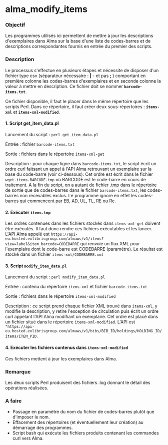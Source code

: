 # alma_modify_items

### Objectif
Les programmes utilisés ici permettent de mettre à jour les descriptions d'exemplaires dans Alma sur la base d'une liste de codes-barres et de descriptions correspondantes fournis en entrée du premier des scripts.

### Description

Le processus s'effectue en plusieurs étapes et nécessite de disposer d'un fichier type csv (séparateur nécessaire : **|** - et pas **;** ) comportant en première colonne les codes-barres d'exemplaires et en seconde colonne la valeur à mettre en description. Ce fichier doit se nommer **`barcode-items.txt`**.

Ce fichier disponible, il faut le placer dans le même répertoire que les scripts Perl. Dans ce répertoire, il faut créer deux sous-répertoires : **`items-xml`** et **`items-xml-modified`**.

#### 1. Script get_item_data.pl
Lancement du script : `perl get_item_data.pl`

Entrée : fichier `barcode-items.txt`

Sortie : fichiers dans le répertoire `items-xml-get` 

Description : pour chaque ligne dans `barcode-items.txt`, le script écrit un ordre curl faitsant un appel à l'API Alma retrouvant un exemplaire sur la base du code-barre (voir ci-dessous). 
Cet ordre est écrit dans le fichier `wget-items-BARCODE.tmp` où BARCODE est le code-barre en cours de traitement. A la fin du script, on a autant de fichier .tmp dans le répertoire de sortie que de codes-barres dans le fichier `barcode-items.txt`, les codes-barres non recevables exclus.
Le programme ignore en effet les codes-barres qui commencent par EB, AD, UL, TL, RE ou Re.

#### 2. Exécuter `items.tmp`
Les ordres contenues dans les fichiers stockés dans `items-xml-get` doivent être exécutés. Il faut donc rendre ces fichiers exécutables et les lancer.
L'API Alma appelé est `https://api-eu.hosted.exlibrisgroup.com/almaws/v1/items?view=label&item_barcode=CODEBARRE` qui renvoie un flux XML pour l'exemplaire dont le code-barre est CODEBARRE (paramètre). Le résultat est stocké dans un fichier `items-xml/CODEBARRE.xml`

#### 3. Script `modify_item_data.pl`
Lancement du script : `perl modify_item_data.pl`

Entrée : contenu du répertoire `items-xml` et fichier `barcode-items.txt`

Sortie : fichiers dans le répertoire `items-xml-modified`

Description : ce script prend chaque fichier XML trouvé dans `items-xml`, y modifie la description, y retire l'exception de circulation puis écrit un ordre curl appelant l'API Alma modifiant un exemplaire. Cet ordre est placé dans un fichier situé dans le répertoire `items-xml-modified`. L'API est `"https://api-eu.hosted.exlibrisgroup.com/almaws/v1/bibs/BIB_ID/holdings/HOLDING_ID/items/ITEM_PID`.

#### 4. Exécuter les fichiers contenus dans `items-xml-modified`
Ces fichiers mettent à jour les exemplaires dans Alma. 

### Remarque
Les deux scripts Perl produisent des fichiers .log donnant le détail des opérations réalisées.


### A faire
- Passage en paramètre du nom du fichier de codes-barres plutôt que d'imposer le nom.
- Effacement des répertoires (et éventuellement leur création) au démarrage des programmes.
- Script bash qui exécute les fichiers produits contenant les commandes curl vers Alma.
